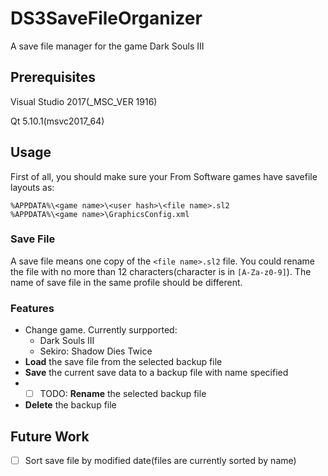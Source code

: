 # DS3SaveFileOrganizer
A save file manager for the game Dark Souls III

## Prerequisites

Visual Studio 2017(_MSC_VER 1916)

Qt 5.10.1(msvc2017_64)

## Usage

First of all, you should make sure your From Software games have savefile layouts as:

```
%APPDATA%\<game name>\<user hash>\<file name>.sl2
%APPDATA%\<game name>\GraphicsConfig.xml
```

### Save File

A save file means one copy of the `<file name>.sl2` file. You could rename the file with no more than 12 characters(character is in `[A-Za-z0-9]`). The name of save file in the same profile should be different.

### Features

- Change game. Currently surpported:
  - Dark Souls III
  - Sekiro: Shadow Dies Twice
- **Load** the save file from the selected backup file
- **Save** the current save data to a backup file with name specified
- * [ ] TODO: **Rename** the selected backup file
- **Delete** the backup file

## Future Work

* [ ] Sort save file by modified date(files are currently sorted by name)
